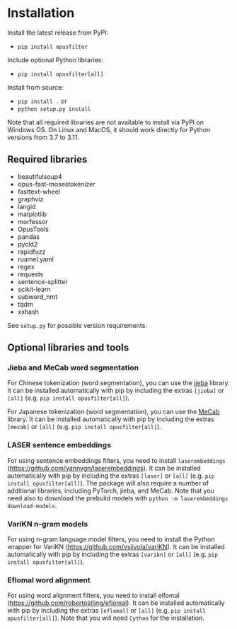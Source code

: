 # Installation

Install the latest release from PyPI:
* `pip install opusfilter`

Include optional Python libraries:
* `pip install opusfilter[all]`

Install from source:
* `pip install .` or
* `python setup.py install`

Note that all required libraries are not available to install via PyPI
on Windows OS. On Linux and MacOS, it should work directly for Python
versions from 3.7 to 3.11.

## Required libraries

* beautifulsoup4
* opus-fast-mosestokenizer
* fasttext-wheel
* graphviz
* langid
* matplotlib
* morfessor
* OpusTools
* pandas
* pycld2
* rapidfuzz
* ruamel.yaml
* regex
* requests
* sentence-splitter
* scikit-learn
* subword_nmt
* tqdm
* xxhash

See `setup.py` for possible version requirements.

## Optional libraries and tools

### Jieba and MeCab word segmentation

For Chinese tokenization (word segmentation), you can use the
[jieba](https://github.com/fxsjy/jieba) library. It can be installed
automatically with pip by including the extras `[jieba]` or `[all]`
(e.g. `pip install opusfilter[all]`).

For Japanese tokenization (word segmentation), you can use the
[MeCab](https://github.com/SamuraiT/mecab-python3) library. It can be installed
automatically with pip by including the extras `[mecab]` or `[all]`
(e.g. `pip install opusfilter[all]`).

### LASER sentence embeddings

For using sentence embeddings filters, you need to install
`laserembeddings` (https://github.com/yannvgn/laserembeddings). It can
be installed automatically with pip by including the extras `[laser]`
or `[all]` (e.g. `pip install opusfilter[all]`). The package will also
require a number of additional libraries, including PyTorch, jieba,
and MeCab. Note that you need also to download the prebuild models
with `python -m laserembeddings download-models`.

### VariKN n-gram models

For using n-gram language model filters, you need to install the
Python wrapper for VariKN (https://github.com/vsiivola/variKN). It can
be installed automatically with pip by including the extras `[varikn]`
or `[all]` (e.g. `pip install opusfilter[all]`).

### Eflomal word alignment

For using word alignment filters, you need to install elfomal
(https://github.com/robertostling/eflomal). It can be installed
automatically with pip by including the extras `[eflomal]` or `[all]`
(e.g. `pip install opusfilter[all]`). Note that you will need `Cython`
for the installation.

